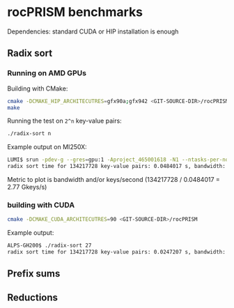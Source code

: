 # rocPRISM benchmarks

Dependencies: standard CUDA or HIP installation is enough

## Radix sort

### Running on AMD GPUs

Building with CMake:
```bash
cmake -DCMAKE_HIP_ARCHITECUTRES=gfx90a;gfx942 <GIT-SOURCE-DIR>/rocPRISM
make
```
Running the test on `2^n` key-value pairs:
```bash
./radix-sort n
```

Example output on MI250X:
```bash
LUMI$ srun -pdev-g --gres=gpu:1 -Aproject_465001618 -N1 --ntasks-per-node=1 -c7 -t 15:00 ./radix-sort 27
radix sort time for 134217728 key-value pairs: 0.0484017 s, bandwidth: 66552 MiB/s
```

Metric to plot is bandwidth and/or keys/second (134217728 / 0.0484017 = 2.77 Gkeys/s)

### building with CUDA

```bash
cmake -DCMAKE_CUDA_ARCHITECUTRES=90 <GIT-SOURCE-DIR>/rocPRISM
```

Example output:
```bash
ALPS-GH200$ ./radix-sort 27
radix sort time for 134217728 key-value pairs: 0.0247207 s, bandwidth: 130305 MiB/s
```

## Prefix sums

## Reductions

